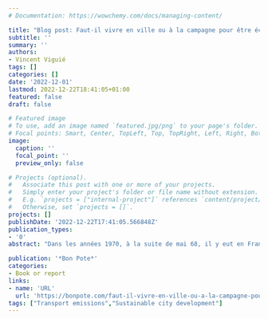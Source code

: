 ```yaml
---
# Documentation: https://wowchemy.com/docs/managing-content/

title: "Blog post: Faut-il vivre en ville ou à la campagne pour être écolo?"
subtitle: ''
summary: ''
authors:
- Vincent Viguié
tags: []
categories: []
date: '2022-12-01'
lastmod: 2022-12-22T18:41:05+01:00
featured: false
draft: false

# Featured image
# To use, add an image named `featured.jpg/png` to your page's folder.
# Focal points: Smart, Center, TopLeft, Top, TopRight, Left, Right, BottomLeft, Bottom, BottomRight.
image:
  caption: ''
  focal_point: ''
  preview_only: false

# Projects (optional).
#   Associate this post with one or more of your projects.
#   Simply enter your project's folder or file name without extension.
#   E.g. `projects = ["internal-project"]` references `content/project/deep-learning/index.md`.
#   Otherwise, set `projects = []`.
projects: []
publishDate: '2022-12-22T17:41:05.566848Z'
publication_types:
- '0'
abstract: "Dans les années 1970, à la suite de mai 68, il y eut en France un mouvement de “retour à la terre” d’urbains fuyant les villes et la société de consommation. Plusieurs mouvements de ce type se sont ensuite succédé jusqu’à aujourd’hui, avec la volonté de retrouver une vie plus en phase avec la nature. Faut-il les imiter pour limiter ses émissions de gaz à effet de serre, et plus généralement son empreinte environnementale. D’une manière qui peut sembler contre-intuitive, la réponse est plutôt non: les émissions de gaz à effet de serre par personne dans les centres-villes des grandes agglomérations sont en moyenne bien moins importantes que dans les zones rurales. Il est cependant possible, par des choix adaptés, de vivre à la campagne avec des niveaux d’émissions très faibles, même si cela s’avère plus complexe qu’en ville. Pour y voir plus clair, voici 7 points à prendre en compte."

publication: '*Bon Pote*'
categories:
- Book or report
links:
- name: 'URL'
  url: 'https://bonpote.com/faut-il-vivre-en-ville-ou-a-la-campagne-pour-etre-ecolo/'
tags: ["Transport emissions","Sustainable city development"]
---
```

